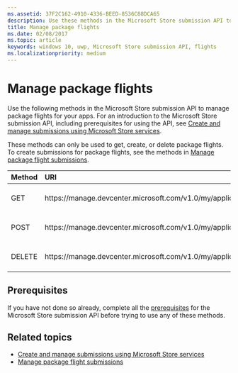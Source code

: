 ```yaml
---
ms.assetid: 37F2C162-4910-4336-BEED-8536C88DCA65
description: Use these methods in the Microsoft Store submission API to manage package flights for apps that are registered to your Partner Center account.
title: Manage package flights
ms.date: 02/08/2017
ms.topic: article
keywords: windows 10, uwp, Microsoft Store submission API, flights
ms.localizationpriority: medium
---
```

# Manage package flights

Use the following methods in the Microsoft Store submission API to manage package flights for your apps. For an introduction to the Microsoft Store submission API, including prerequisites for using the API, see [Create and manage submissions using Microsoft Store services](create-and-manage-submissions-using-windows-store-services.md).

These methods can only be used to get, create, or delete package flights. To create submissions for package flights, see the methods in [Manage package flight submissions](manage-flight-submissions.md).

<table>
<colgroup>
<col width="10%" />
<col width="30%" />
<col width="60%" />
</colgroup>
<thead>
<tr class="header">
<th align="left">Method</th>
<th align="left">URI</th>
<th align="left">Description</th>
</tr>
</thead>
<tbody>
<tr>
<td align="left">GET</td>
<td align="left">https://manage.devcenter.microsoft.com/v1.0/my/applications/{applicationId}/flights/{flightId}</td>
<td align="left"><a href="get-a-flight.md">Get a package flight</a></td>
</tr>
<tr>
<td align="left">POST</td>
<td align="left">https://manage.devcenter.microsoft.com/v1.0/my/applications/{applicationId}/flights</td>
<td align="left"><a href="create-a-flight.md">Create a package flight</a></td>
</tr>
<tr>
<td align="left">DELETE</td>
<td align="left">https://manage.devcenter.microsoft.com/v1.0/my/applications/{applicationId}/flights/{flightId}</td>
<td align="left"><a href="delete-a-flight.md">Delete a package flight</a></td>
</tr>
</tbody>
</table>

## Prerequisites

If you have not done so already, complete all the [prerequisites](create-and-manage-submissions-using-windows-store-services.md#prerequisites) for the Microsoft Store submission API before trying to use any of these methods.

## Related topics

* [Create and manage submissions using Microsoft Store services](create-and-manage-submissions-using-windows-store-services.md)
* [Manage package flight submissions](manage-flight-submissions.md)
